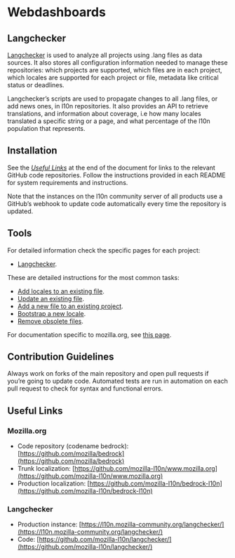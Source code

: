 # Webdashboards

## Langchecker

[Langchecker](langchecker.md) is used to analyze all projects using .lang files as data sources. It also stores all configuration information needed to manage these repositories: which projects are supported, which files are in each project, which locales are supported for each project or file, metadata like critical status or deadlines.

Langchecker’s scripts are used to propagate changes to all .lang files, or add news ones, in l10n repositories. It also provides an API to retrieve translations, and information about coverage, i.e how many locales translated a specific string or a page, and what percentage of the l10n population that represents.

## Installation

See the *[Useful Links](#useful-links)* at the end of the document for links to the relevant GitHub code repositories. Follow the instructions provided in each README for system requirements and instructions.

Note that the instances on the l10n community server of all products use a GitHub’s webhook to update code automatically every time the repository is updated.

## Tools

For detailed information check the specific pages for each project:
* [Langchecker](langchecker.md).

These are detailed instructions for the most common tasks:
* [Add locales to an existing file](add_locales.md).
* [Update an existing file](update_existing_file.md).
* [Add a new file to an existing project](add_new_file.md).
* [Bootstrap a new locale](bootstrap_new_locale.md).
* [Remove obsolete files](remove_obsolete_files.md).

For documentation specific to mozilla.org, see [this page](../../products/mozilla_org/).

## Contribution Guidelines

Always work on forks of the main repository and open pull requests if you’re going to update code. Automated tests are run in automation on each pull request to check for syntax and functional errors.

## Useful Links

### Mozilla.org

* Code repository (codename bedrock): [https://github.com/mozilla/bedrock](https://github.com/mozilla/bedrock)
* Trunk localization: [https://github.com/mozilla-l10n/www.mozilla.org](https://github.com/mozilla-l10n/www.mozilla.org)
* Production localization: [https://github.com/mozilla-l10n/bedrock-l10n](https://github.com/mozilla-l10n/bedrock-l10n)

### Langchecker

* Production instance: [https://l10n.mozilla-community.org/langchecker/](https://l10n.mozilla-community.org/langchecker/)
* Code: [https://github.com/mozilla-l10n/langchecker/](https://github.com/mozilla-l10n/langchecker/)
